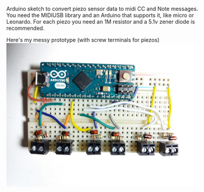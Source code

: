 Arduino sketch to convert piezo sensor data to midi CC and Note messages. You need the MIDIUSB library and an Arduino that supports it, like micro or Leonardo. For each piezo you need an 1M resistor and a 5.1v zener diode is recommended.

Here's my messy prototype (with screw terminals for piezos)
![prototype](prototype.jpg?raw=true "prototype")
